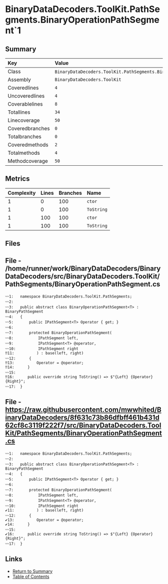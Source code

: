 ﻿# BinaryDataDecoders.ToolKit.PathSegments.BinaryOperationPathSegment`1

## Summary

| Key             | Value                                                                  |
| :-------------- | :--------------------------------------------------------------------- |
| Class           | `BinaryDataDecoders.ToolKit.PathSegments.BinaryOperationPathSegment`1` |
| Assembly        | `BinaryDataDecoders.ToolKit`                                           |
| Coveredlines    | `4`                                                                    |
| Uncoveredlines  | `4`                                                                    |
| Coverablelines  | `8`                                                                    |
| Totallines      | `34`                                                                   |
| Linecoverage    | `50`                                                                   |
| Coveredbranches | `0`                                                                    |
| Totalbranches   | `0`                                                                    |
| Coveredmethods  | `2`                                                                    |
| Totalmethods    | `4`                                                                    |
| Methodcoverage  | `50`                                                                   |

## Metrics

| Complexity | Lines | Branches | Name       |
| :--------- | :---- | :------- | :--------- |
| 1          | 0     | 100      | `ctor`     |
| 1          | 0     | 100      | `ToString` |
| 1          | 100   | 100      | `ctor`     |
| 1          | 100   | 100      | `ToString` |

## Files

## File - /home/runner/work/BinaryDataDecoders/BinaryDataDecoders/src/BinaryDataDecoders.ToolKit/PathSegments/BinaryOperationPathSegment.cs

```CSharp
〰1:   namespace BinaryDataDecoders.ToolKit.PathSegments;
〰2:   
〰3:   public abstract class BinaryOperationPathSegment<T> : BinaryPathSegment
〰4:   {
〰5:       public IPathSegment<T> Operator { get; }
〰6:   
〰7:       protected BinaryOperationPathSegment(
〰8:           IPathSegment left,
〰9:           IPathSegment<T> @operator,
〰10:          IPathSegment right
‼11:          ) : base(left, right)
〰12:      {
‼13:          Operator = @operator;
‼14:      }
〰15:  
‼16:      public override string ToString() => $"{Left} {Operator} {Right}";
〰17:  }
```

## File - https://raw.githubusercontent.com/mwwhited/BinaryDataDecoders/8f631c73b86dfbff461b431d62cf8c3119f222f7/src/BinaryDataDecoders.ToolKit/PathSegments/BinaryOperationPathSegment.cs

```CSharp
〰1:   namespace BinaryDataDecoders.ToolKit.PathSegments;
〰2:   
〰3:   public abstract class BinaryOperationPathSegment<T> : BinaryPathSegment
〰4:   {
〰5:       public IPathSegment<T> Operator { get; }
〰6:   
〰7:       protected BinaryOperationPathSegment(
〰8:           IPathSegment left,
〰9:           IPathSegment<T> @operator,
〰10:          IPathSegment right
✔11:          ) : base(left, right)
〰12:      {
✔13:          Operator = @operator;
✔14:      }
〰15:  
✔16:      public override string ToString() => $"{Left} {Operator} {Right}";
〰17:  }
```

## Links

* [Return to Summary](Summary.md)
* [Table of Contents](../TOC.md)

